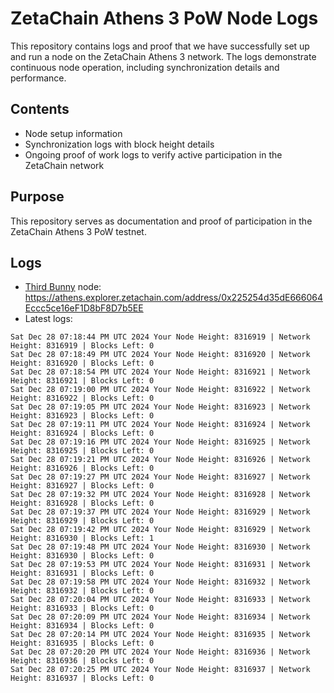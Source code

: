 # ZetaChain Athens 3 PoW Node Logs
This repository contains logs and proof that we have successfully set up and run a node on the ZetaChain Athens 3 network. The logs demonstrate continuous node operation, including synchronization details and performance.

## Contents
- Node setup information
- Synchronization logs with block height details
- Ongoing proof of work logs to verify active participation in the ZetaChain network

## Purpose
This repository serves as documentation and proof of participation in the ZetaChain Athens 3 PoW testnet.

## Logs

- [Third Bunny](https://thirdbunny.xyz/) node: https://athens.explorer.zetachain.com/address/0x225254d35dE666064Eccc5ce16eF1D8bF8D7b5EE
- Latest logs:
```
Sat Dec 28 07:18:44 PM UTC 2024 Your Node Height: 8316919 | Network Height: 8316919 | Blocks Left: 0
Sat Dec 28 07:18:49 PM UTC 2024 Your Node Height: 8316920 | Network Height: 8316920 | Blocks Left: 0
Sat Dec 28 07:18:54 PM UTC 2024 Your Node Height: 8316921 | Network Height: 8316921 | Blocks Left: 0
Sat Dec 28 07:19:00 PM UTC 2024 Your Node Height: 8316922 | Network Height: 8316922 | Blocks Left: 0
Sat Dec 28 07:19:05 PM UTC 2024 Your Node Height: 8316923 | Network Height: 8316923 | Blocks Left: 0
Sat Dec 28 07:19:11 PM UTC 2024 Your Node Height: 8316924 | Network Height: 8316924 | Blocks Left: 0
Sat Dec 28 07:19:16 PM UTC 2024 Your Node Height: 8316925 | Network Height: 8316925 | Blocks Left: 0
Sat Dec 28 07:19:21 PM UTC 2024 Your Node Height: 8316926 | Network Height: 8316926 | Blocks Left: 0
Sat Dec 28 07:19:27 PM UTC 2024 Your Node Height: 8316927 | Network Height: 8316927 | Blocks Left: 0
Sat Dec 28 07:19:32 PM UTC 2024 Your Node Height: 8316928 | Network Height: 8316928 | Blocks Left: 0
Sat Dec 28 07:19:37 PM UTC 2024 Your Node Height: 8316929 | Network Height: 8316929 | Blocks Left: 0
Sat Dec 28 07:19:42 PM UTC 2024 Your Node Height: 8316929 | Network Height: 8316930 | Blocks Left: 1
Sat Dec 28 07:19:48 PM UTC 2024 Your Node Height: 8316930 | Network Height: 8316930 | Blocks Left: 0
Sat Dec 28 07:19:53 PM UTC 2024 Your Node Height: 8316931 | Network Height: 8316931 | Blocks Left: 0
Sat Dec 28 07:19:58 PM UTC 2024 Your Node Height: 8316932 | Network Height: 8316932 | Blocks Left: 0
Sat Dec 28 07:20:04 PM UTC 2024 Your Node Height: 8316933 | Network Height: 8316933 | Blocks Left: 0
Sat Dec 28 07:20:09 PM UTC 2024 Your Node Height: 8316934 | Network Height: 8316934 | Blocks Left: 0
Sat Dec 28 07:20:14 PM UTC 2024 Your Node Height: 8316935 | Network Height: 8316935 | Blocks Left: 0
Sat Dec 28 07:20:20 PM UTC 2024 Your Node Height: 8316936 | Network Height: 8316936 | Blocks Left: 0
Sat Dec 28 07:20:25 PM UTC 2024 Your Node Height: 8316937 | Network Height: 8316937 | Blocks Left: 0
```
